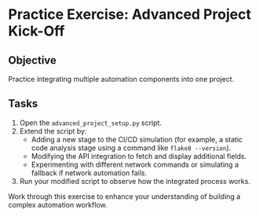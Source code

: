 # Practice Exercise: Advanced Project Kick-Off

## Objective
Practice integrating multiple automation components into one project.

## Tasks
1. Open the `advanced_project_setup.py` script.
2. Extend the script by:
   - Adding a new stage to the CI/CD simulation (for example, a static code analysis stage using a command like `flake8 --version`).
   - Modifying the API integration to fetch and display additional fields.
   - Experimenting with different network commands or simulating a fallback if network automation fails.
3. Run your modified script to observe how the integrated process works.

Work through this exercise to enhance your understanding of building a complex automation workflow.